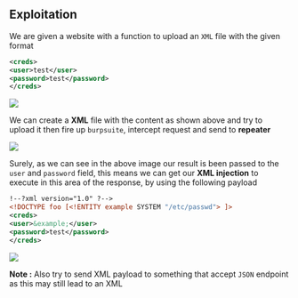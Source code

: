 ## **Exploitation**

We are given a website with a function to upload an `XML` file with the given format

```xml
<creds> 
<user>test</user> 
<password>test</password> 
</creds>
```

![](https://i.imgur.com/AxSxRTH.png)

We can create a **XML** file with the content as shown above and try to upload it then fire up `burpsuite`, intercept request and send to **repeater**  

![](https://i.imgur.com/AqGNo2c.png)


Surely, as we can see in the above image our result is been passed to the `user` and `password` field, this means we can get our **XML injection** to execute in this area of the response, by using the following payload

```xml
!--?xml version="1.0" ?-->
<!DOCTYPE foo [<!ENTITY example SYSTEM "/etc/passwd"> ]>
<creds> 
<user>&example;</user> 
<password>test</password> 
</creds>
```

![](https://i.imgur.com/dTq4tK8.png)

**Note :** Also try to send XML payload to something that accept `JSON` endpoint as this may still lead to an XML 